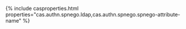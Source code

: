 {% include casproperties.html properties="cas.authn.spnego.ldap,cas.authn.spnego.spnego-attribute-name" %}
